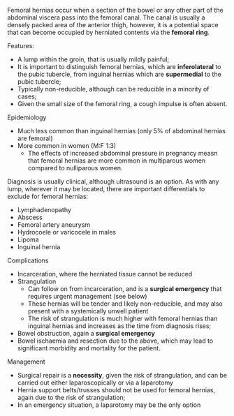 Femoral hernias occur when a section of the bowel or any other part of the abdominal viscera pass into the femoral canal. The canal is usually a densely packed area of the anterior thigh, however, it is a potential space that can become occupied by herniated contents via the **femoral ring**.  
  
Features:  
* A lump within the groin, that is usually mildly painful;
* It is important to distinguish femoral hernias, which are **inferolateral** to the pubic tubercle, from inguinal hernias which are **supermedial** to the pubic tubercle;
* Typically non\-reducible, although can be reducible in a minority of cases;
* Given the small size of the femoral ring, a cough impulse is often absent.

  
Epidemiology  
* Much less common than inguinal hernias (only 5% of abdominal hernias are femoral)
* More common in women (M:F 1:3\)
	+ The effects of increased abdominal pressure in pregnancy measn that femoral hernias are more common in multiparous women compared to nulliparous women.

  
Diagnosis is usually clinical, although ultrasound is an option. As with any lump, wherever it may be located, there are important differentials to exclude for femoral hernias:  
* Lymphadenopathy
* Abscess
* Femoral artery aneurysm
* Hydrocoele or varicocele in males
* Lipoma
* Inguinal hernia

  
Complications  
* Incarceration, where the herniated tissue cannot be reduced
* Strangulation
	+ Can follow on from incarceration, and is a **surgical emergency** that requires urgent management (see below)
	+ These hernias will be tender and likely non\-reducible, and may also present with a systemically unwell patient
	+ The risk of strangulation is much higher with femoral hernias than inguinal hernias and increases as the time from diagnosis rises;
* Bowel obstruction, again a **surgical emergency**
* Bowel ischaemia and resection due to the above, which may lead to significant morbidity and mortality for the patient.

  
Management  
* Surgical repair is a **necessity**, given the risk of strangulation, and can be carried out either laparoscopically or via a laparotomy
* Hernia support belts/trusses should not be used for femoral hernias, again due to the risk of strangulation;
* In an emergency situation, a laparotomy may be the only option
